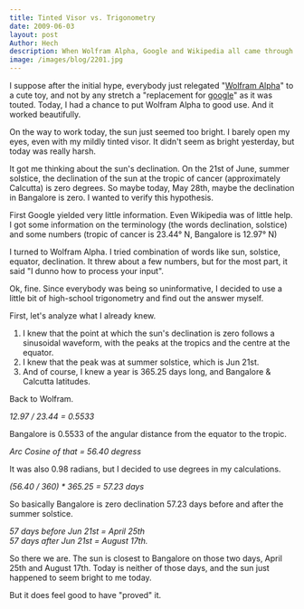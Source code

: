 ```yaml
---
title: Tinted Visor vs. Trigonometry
date: 2009-06-03
layout: post
Author: Hech
description: When Wolfram Alpha, Google and Wikipedia all came through... to prove me wrong.
image: /images/blog/2201.jpg
---
```


I suppose after the initial hype, everybody just relegated &quot;<a href="http://www.wolframalpha.com/index.html">Wolfram Alpha</a>&quot; to a cute toy, and not by any stretch a &quot;replacement for <a href="http://www.google.com">google</a>&quot; as it was touted. Today, I had a chance to put Wolfram Alpha to good use. And it worked beautifully.

 On the way to work today, the sun just seemed too bright. I barely open my eyes, even with my mildly tinted visor. It didn't seem as bright yesterday, but today was really harsh.

 It got me thinking about the sun's declination. On the 21st of June, summer solstice, the declination of the sun at the tropic of cancer (approximately Calcutta) is zero degrees. So maybe today, May 28th, maybe the declination in Bangalore is zero. I wanted to verify this hypothesis.

 First Google yielded very little information. Even Wikipedia was of little help. I got some information on the terminology (the words declination, solstice) and some numbers (tropic of cancer is 23.44&deg; N, Bangalore is 12.97&deg; N)

 I turned to Wolfram Alpha. I tried combination of words like sun, solstice, equator, declination. It threw about a few numbers, but for the most part, it said &quot;I dunno how to process your input&quot;.

 Ok, fine. Since everybody was being so uninformative, I decided to use a little bit of high-school trigonometry and find out the answer myself.

 First, let's analyze what I already knew.

 <ol>     <li>I knew that the point at which the sun's declination is zero follows a sinusoidal waveform, with the peaks at the tropics and the centre at the equator.</li>     <li>I knew that the peak was at summer solstice, which is Jun 21st.</li>     <li>And of course, I knew a year is 365.25 days long, and Bangalore &amp; Calcutta latitudes.</li> </ol>

Back to Wolfram.

 _12.97 / 23.44 = 0.5533_

 Bangalore is 0.5533 of the angular distance from the equator to the tropic.

 _Arc Cosine of that = 56.40 degress_

 It was also 0.98 radians, but I decided to use degrees in my calculations.

 _(56.40 / 360) * 365.25 = 57.23 days_

 So basically Bangalore is zero declination 57.23 days before and after the summer solstice.

 _57 days before Jun 21st = April 25th<br /> 57 days after Jun 21st = August 17th._

 So there we are. The sun is closest to Bangalore on those two days, April 25th and August 17th. Today is neither of those days, and the sun just happened to seem bright to me today.

 But it does feel good to have &quot;proved&quot; it.



